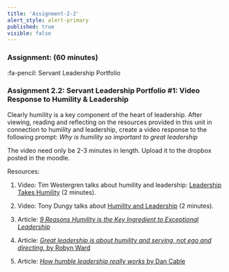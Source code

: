 ```yaml
---
title: 'Assignment-2-2'
alert_style: alert-primary
published: true
visible: false
---
```



### **Assignment:** (60 minutes)
:fa-pencil: Servant Leadership Portfolio
### Assignment 2.2: Servant Leadership Portfolio \#1: Video Response to Humility & Leadership

Clearly humility is a key component of the heart of leadership. After
viewing, reading and reflecting on the resources provided in this unit
in connection to humility and leadership, create a video response to the
following prompt: *Why is humility so important to great leadership*

The video need only be 2-3 minutes in length. Upload it to the dropbox
posted in the moodle.

Resources:

1.  Video: Tim Westergren talks about humility and leadership:
    [Leadership Takes Humility](https://hbr.org/video/2363593483001/leadership-takes-humility)
    (2 minutes).

2.  Video: Tony Dungy talks about [Humility and Leadership](https://www.youtube.com/watch?v=OHko3Ig3S-4) 
    (2 minutes).

3.  Article: [*9 Reasons Humility is the Key Ingredient to Exceptional Leadership*](https://www.entrepreneur.com/article/299140)

4.  Article: [*Great leadership is about humility and serving, not ego and directing*, by Robyn Ward](https://medium.com/swlh/great-leadership-is-about-humility-and-serving-not-ego-and-directing-cc3d7c7c1492)
    

5.  Article: [*How humble leadership really works*  by Dan Cable](https://hbr.org/2018/04/how-humble-leadership-really-works)
   
